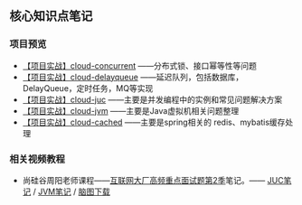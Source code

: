 ## 核心知识点笔记





### 项目预览

- [【项目实战】cloud-concurrent](https://github.com/GitHubWxw/wxw-concurrent/tree/master/cloud-concurrent)  ——分布式锁、接口幂等性等问题
- [【项目实战】cloud-delayqueue](https://github.com/GitHubWxw/wxw-concurrent/tree/master/cloud-delayqueue)  ——延迟队列，包括数据库，DelayQueue，定时任务，MQ等实现
- [【项目实战】cloud-juc](https://github.com/GitHubWxw/wxw-concurrent/tree/master/cloud-juc)  ——主要是并发编程中的实例和常见问题解决方案
- [【项目实战】cloud-jvm](https://github.com/GitHubWxw/wxw-concurrent/tree/master/cloud-jvm)  ——主要是Java虚拟机相关问题整理
- [【项目实战】cloud-cached](https://github.com/GitHubWxw/wxw-concurrent/tree/master/cloud-cached)  ——主要是spring相关的 redis、mybatis缓存处理



### 相关视频教程

- 尚硅谷周阳老师课程——[互联网大厂高频重点面试题第2季](https://www.bilibili.com/video/av48961087/)笔记。—— [JUC笔记](https://github.com/MaJesTySA/JVM-JUC-Core/blob/master/docs/JUC.md) / [JVM笔记](https://github.com/MaJesTySA/JVM-JUC-Core/blob/master/docs/JVM.md) / [脑图下载](https://github.com/MaJesTySA/JVM-JUC-Core/raw/master/docs/jvm%20juc.xmind) 